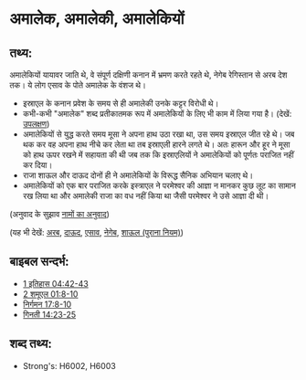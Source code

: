 # अमालेक, अमालेकी, अमालेकियों #

## तथ्य: ##

अमालेकियों यायावर जाति थे, वे संपूर्ण दक्षिणी कनान में भ्रमण करते रहते थे, नेगेब रेगिस्तान से अरब देश तक।  ये लोग एसाव के पोते अमालेक के वंशज थे।

 
* इस्राएल के कनान प्रवेश के समय से ही अमालेकी उनके कट्टर विरोधी थे।
* कभी-कभी "अमालेक" शब्द प्रतीकातमक रूप में अमालेकियों के लिए भी काम में लिया गया है। (देखें: [उपलक्षण](rc://hi/ta/man/translate/figs-synecdoche))
* अमालेकियों से युद्ध करते समय मूसा ने अपना हाथ उठा रखा था, उस समय इस्राएल जीत रहे थे। जब थक कर वह अपना हाथ नीचे कर लेता था तब इस्राएली हारने लगते थे। अतः हारून और हूर ने मूसा को हाथ ऊपर रखने में सहायता की थी जब तक कि इस्राएलियों ने अमालेकियों को पूर्णतः पराजित नहीं कर दिया।
* राजा शाऊल और दाऊद दोनों ही ने अमालेकियों के विरूद्ध सैनिक अभियान चलाए थे।
* अमालेकियों को एक बार पराजित करके इस्त्राएल ने परमेश्वर की आज्ञा न मानकर कुछ लूट का सामान रख लिया था और अमालेकी राजा का वध नहीं किया था जैसी परमेश्वर ने उसे आज्ञा दी थी।

(अनुवाद के सुझाव [नामों का अनुवाद](rc://hi/ta/man/translate/translate-names))

(यह भी देखें: [अरब](../names/arabia.md), [दाऊद](../names/david.md), [एसाव](../names/esau.md), [नेगेब](../names/negev.md), [शाऊल (पुराना नियम)](../names/saul.md))



## बाइबल सन्दर्भ: ##

* [1 इतिहास 04:42-43](rc://hi/tn/help/1ch/04/42)
* [2 शमूएल 01:8-10](rc://hi/tn/help/2sa/01/08)
* [निर्गमन 17:8-10](rc://hi/tn/help/exo/17/08)
* [गिनती 14:23-25](rc://hi/tn/help/num/14/23)

## शब्द तथ्य: ##

* Strong's: H6002, H6003
